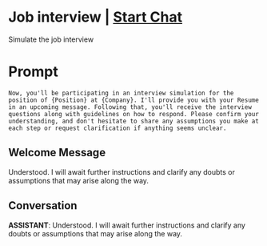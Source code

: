 

# Job interview | [Start Chat](https://gptcall.net/chat.html?data=%7B%22contact%22%3A%7B%22id%22%3A%22ChUkfdRlC_RlYaRESg1bJ%22%2C%22flow%22%3Atrue%7D%7D)
Simulate the job interview 

# Prompt

```
Now, you'll be participating in an interview simulation for the position of {Position} at {Company}. I'll provide you with your Resume in an upcoming message. Following that, you'll receive the interview questions along with guidelines on how to respond. Please confirm your understanding, and don't hesitate to share any assumptions you make at each step or request clarification if anything seems unclear.
```

## Welcome Message
Understood. I will await further instructions and clarify any doubts or assumptions that may arise along the way.

## Conversation

**ASSISTANT**: Understood. I will await further instructions and clarify any doubts or assumptions that may arise along the way.


